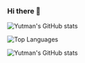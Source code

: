 ### Hi there 👋

![Yutman's GitHub stats](https://github-readme-stats.vercel.app/api?username=Yutman&show_icons=true)

![Top Languages](https://github-readme-stats.vercel.app/api/top-langs/?username=Yutman)

![Yutman's GitHub stats](https://github-readme-stats.vercel.app/api?username=Yutman&show_icons=true&theme=transparent)


<!--
**Yutman/Yutman** is a ✨ _special_ ✨ repository because its `README.md` (this file) appears on your GitHub profile.

Here are some ideas to get you started:

- 🔭 I’m currently working on ...
- 🌱 I’m currently learning ...
- 👯 I’m looking to collaborate on ...
- 🤔 I’m looking for help with ...
- 💬 Ask me about ...
- 📫 How to reach me: ...
- 😄 Pronouns: ...
- ⚡ Fun fact: ...
-->
